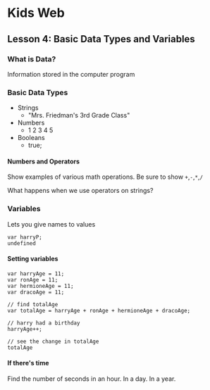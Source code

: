 # Kids Web
## Lesson 4: Basic Data Types and Variables

### What is Data?
Information stored in the computer program

### Basic Data Types

* Strings
  * "Mrs. Friedman's 3rd Grade Class"
* Numbers
  * 1 2 3 4 5
* Booleans
  * true;

#### Numbers and Operators
Show examples of various math operations. Be sure to show `+`,`-`,`*`,`/`

What happens when we use operators on strings?

### Variables
Lets you give names to values

    var harryP;
    undefined

#### Setting variables

    var harryAge = 11;
    var ronAge = 11;
    var hermioneAge = 11;
    var dracoAge = 11;

    // find totalAge
    var totalAge = harryAge + ronAge + hermioneAge + dracoAge;

    // harry had a birthday
    harryAge++;

    // see the change in totalAge
    totalAge

#### If there's time

Find the number of seconds in an hour. In a day. In a year.